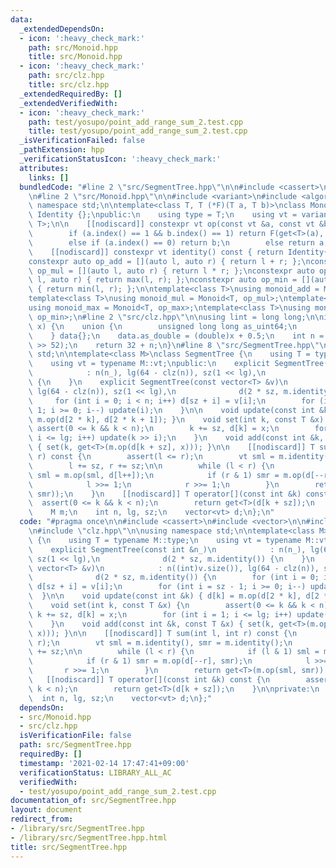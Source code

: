 ```yaml
---
data:
  _extendedDependsOn:
  - icon: ':heavy_check_mark:'
    path: src/Monoid.hpp
    title: src/Monoid.hpp
  - icon: ':heavy_check_mark:'
    path: src/clz.hpp
    title: src/clz.hpp
  _extendedRequiredBy: []
  _extendedVerifiedWith:
  - icon: ':heavy_check_mark:'
    path: test/yosupo/point_add_range_sum_2.test.cpp
    title: test/yosupo/point_add_range_sum_2.test.cpp
  _isVerificationFailed: false
  _pathExtension: hpp
  _verificationStatusIcon: ':heavy_check_mark:'
  attributes:
    links: []
  bundledCode: "#line 2 \"src/SegmentTree.hpp\"\n\n#include <cassert>\n#include <vector>\n\
    \n#line 2 \"src/Monoid.hpp\"\n\n#include <variant>\n#include <algorithm>\n\nusing\
    \ namespace std;\n\ntemplate<class T, T (*F)(T a, T b)>\nclass Monoid {\n    class\
    \ Identity {};\npublic:\n    using type = T;\n    using vt = variant<Identity,\
    \ T>;\n\n    [[nodiscard]] constexpr vt op(const vt &a, const vt &b) const {\n\
    \        if (a.index() == 1 && b.index() == 1) return F(get<T>(a), get<T>(b));\n\
    \        else if (a.index() == 0) return b;\n        else return a;\n    };\n\
    \    [[nodiscard]] constexpr vt identity() const { return Identity{}; }\n};\n\n\
    constexpr auto op_add = [](auto l, auto r) { return l + r; };\nconstexpr auto\
    \ op_mul = [](auto l, auto r) { return l * r; };\nconstexpr auto op_max = [](auto\
    \ l, auto r) { return max(l, r); };\nconstexpr auto op_min = [](auto l, auto r)\
    \ { return min(l, r); };\n\ntemplate<class T>\nusing monoid_add = Monoid<T, op_add>;\n\
    template<class T>\nusing monoid_mul = Monoid<T, op_mul>;\ntemplate<class T>\n\
    using monoid_max = Monoid<T, op_max>;\ntemplate<class T>\nusing monoid_min = Monoid<T,\
    \ op_min>;\n#line 2 \"src/clz.hpp\"\n\nusing lint = long long;\n\ninline int clz(lint\
    \ x) {\n    union {\n        unsigned long long as_uint64;\n        double as_double;\n\
    \    } data{};\n    data.as_double = (double)x + 0.5;\n    int n = 1054 - (int)(data.as_uint64\
    \ >> 52);\n    return 32 + n;\n}\n#line 8 \"src/SegmentTree.hpp\"\n\nusing namespace\
    \ std;\n\ntemplate<class M>\nclass SegmentTree {\n    using T = typename M::type;\n\
    \    using vt = typename M::vt;\npublic:\n    explicit SegmentTree(const int &n_)\n\
    \            : n(n_), lg(64 - clz(n)), sz(1 << lg),\n              d(2 * sz, m.identity())\
    \ {\n    }\n    explicit SegmentTree(const vector<T> &v)\n            : n((int)v.size()),\
    \ lg(64 - clz(n)), sz(1 << lg),\n              d(2 * sz, m.identity()) {\n   \
    \     for (int i = 0; i < n; i++) d[sz + i] = v[i];\n        for (int i = sz -\
    \ 1; i >= 0; i--) update(i);\n    }\n\n    void update(const int &k) { d[k] =\
    \ m.op(d[2 * k], d[2 * k + 1]); }\n    void set(int k, const T &x) {\n       \
    \ assert(0 <= k && k < n);\n        k += sz, d[k] = x;\n        for (int i = 1;\
    \ i <= lg; i++) update(k >> i);\n    }\n    void add(const int &k, const T &x)\
    \ { set(k, get<T>(m.op(d[k + sz], x))); }\n\n    [[nodiscard]] T sum(int l, int\
    \ r) const {\n        assert(l <= r);\n        vt sml = m.identity(), smr = m.identity();\n\
    \        l += sz, r += sz;\n\n        while (l < r) {\n            if (l & 1)\
    \ sml = m.op(sml, d[l++]);\n            if (r & 1) smr = m.op(d[--r], smr);\n\
    \            l >>= 1;\n            r >>= 1;\n        }\n        return get<T>(m.op(sml,\
    \ smr));\n    }\n    [[nodiscard]] T operator[](const int &k) const {\n      \
    \  assert(0 <= k && k < n);\n        return get<T>(d[k + sz]);\n    }\n\nprivate:\n\
    \    M m;\n    int n, lg, sz;\n    vector<vt> d;\n};\n"
  code: "#pragma once\n\n#include <cassert>\n#include <vector>\n\n#include \"Monoid.hpp\"\
    \n#include \"clz.hpp\"\n\nusing namespace std;\n\ntemplate<class M>\nclass SegmentTree\
    \ {\n    using T = typename M::type;\n    using vt = typename M::vt;\npublic:\n\
    \    explicit SegmentTree(const int &n_)\n            : n(n_), lg(64 - clz(n)),\
    \ sz(1 << lg),\n              d(2 * sz, m.identity()) {\n    }\n    explicit SegmentTree(const\
    \ vector<T> &v)\n            : n((int)v.size()), lg(64 - clz(n)), sz(1 << lg),\n\
    \              d(2 * sz, m.identity()) {\n        for (int i = 0; i < n; i++)\
    \ d[sz + i] = v[i];\n        for (int i = sz - 1; i >= 0; i--) update(i);\n  \
    \  }\n\n    void update(const int &k) { d[k] = m.op(d[2 * k], d[2 * k + 1]); }\n\
    \    void set(int k, const T &x) {\n        assert(0 <= k && k < n);\n       \
    \ k += sz, d[k] = x;\n        for (int i = 1; i <= lg; i++) update(k >> i);\n\
    \    }\n    void add(const int &k, const T &x) { set(k, get<T>(m.op(d[k + sz],\
    \ x))); }\n\n    [[nodiscard]] T sum(int l, int r) const {\n        assert(l <=\
    \ r);\n        vt sml = m.identity(), smr = m.identity();\n        l += sz, r\
    \ += sz;\n\n        while (l < r) {\n            if (l & 1) sml = m.op(sml, d[l++]);\n\
    \            if (r & 1) smr = m.op(d[--r], smr);\n            l >>= 1;\n     \
    \       r >>= 1;\n        }\n        return get<T>(m.op(sml, smr));\n    }\n \
    \   [[nodiscard]] T operator[](const int &k) const {\n        assert(0 <= k &&\
    \ k < n);\n        return get<T>(d[k + sz]);\n    }\n\nprivate:\n    M m;\n  \
    \  int n, lg, sz;\n    vector<vt> d;\n};"
  dependsOn:
  - src/Monoid.hpp
  - src/clz.hpp
  isVerificationFile: false
  path: src/SegmentTree.hpp
  requiredBy: []
  timestamp: '2021-02-14 17:47:41+09:00'
  verificationStatus: LIBRARY_ALL_AC
  verifiedWith:
  - test/yosupo/point_add_range_sum_2.test.cpp
documentation_of: src/SegmentTree.hpp
layout: document
redirect_from:
- /library/src/SegmentTree.hpp
- /library/src/SegmentTree.hpp.html
title: src/SegmentTree.hpp
---
```

